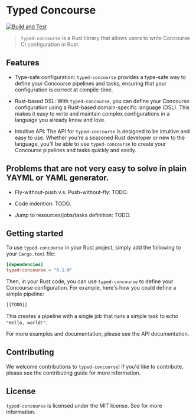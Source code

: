 # Typed Concourse

[![Build and Test](https://github.com/higuoxing/typed-concourse/actions/workflows/rust.yml/badge.svg)](https://github.com/higuoxing/typed-concourse/actions/workflows/rust.yml)

> `typed-concourse` is a Rust library that allows users to write Concourse CI configuration in Rust.

## Features

- Type-safe configuration: `typed-concourse` provides a type-safe way to define your Concourse pipelines and tasks, ensuring that your configuration is correct at compile-time.

- Rust-based DSL: With `typed-concourse`, you can define your Concourse configuration using a Rust-based domain-specific language (DSL). This makes it easy to write and maintain complex configurations in a language you already know and love.

- Intuitive API: The API for `typed-concourse` is designed to be intuitive and easy to use. Whether you're a seasoned Rust developer or new to the language, you'll be able to use `typed-concourse` to create your Concourse pipelines and tasks quickly and easily.

## Problems that are not very easy to solve in plain YAYML or YAML generator.

- Fly-without-push v.s. Push-without-fly: TODO.

- Code indention: TODO.

- Jump to resources/jobs/tasks definition: TODO.

## Getting started

To use `typed-concourse` in your Rust project, simply add the following to your `Cargo.toml` file:

```toml
[dependencies]
typed-concourse = "0.1.0"
```

Then, in your Rust code, you can use `typed-concourse` to define your Concourse configuration. For example, here's how you could define a simple pipeline:

```rust
[[TODO]]
```

This creates a pipeline with a single job that runs a simple task to echo `"Hello, world!"`.

For more examples and documentation, please see the API documentation.

## Contributing

We welcome contributions to `typed-concourse`! If you'd like to contribute, please see the contributing guide for more information.

## License

`typed-concourse` is licensed under the MIT license. See [](./LICENSE) for more information.
